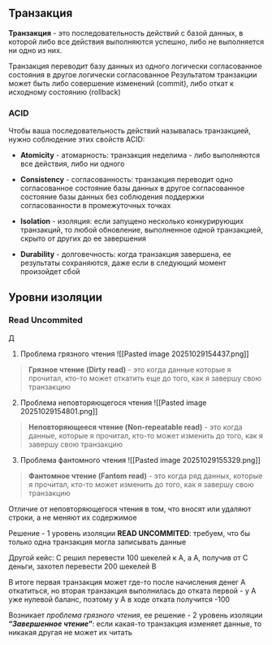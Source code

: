 ## Транзакция

**Транзакция** - это последовательность действий с базой данных, в которой либо все действия выполняются успешно, либо не выполняется ни одно из них.

Транзакция переводит базу данных из одного логически согласованное состояния в другое логически согласованное Результатом транзакции может быть либо совершение изменений (commit), либо откат к исходному состоянию (rollback)

### ACID

Чтобы ваша последовательность действий называлась транзакцией, нужно соблюдение этих свойств ACID:

- **Atomicity** - атомарность: транзакция неделима - либо выполняются все действия, либо ни одного
    
- **Consistency** - согласованность: транзакция переводит одно согласованное состояние базы данных в другое согласованное состояние базы данных без соблюдения поддержки согласованности в промежуточных точках
    
- **Isolation** - изоляция: если запущено несколько конкурирующих транзакций, то любой обновление, выполненное одной транзакцией, скрыто от других до ее завершения
    
- **Durability** - долговечность: когда транзакция завершена, ее результаты сохраняются, даже если в следующий момент произойдет сбой


## Уровни изоляции

### Read Uncommited

Д

1. Проблема грязного чтения 
	![[Pasted image 20251029154437.png]]

> **Грязное чтение (Dirty read)** - это когда данные которые я прочитал, кто-то может откатить еще до того, как я завершу свою транзакцию

2. Проблема неповторяющегося чтения 
	![[Pasted image 20251029154801.png]]

> **Неповторяющееся чтение (Non-repeatable read)** - это когда данные, которые я прочитал, кто-то может изменить до того, как я завершу свою транзакцию

3. Проблема фантомного чтения 
	![[Pasted image 20251029155329.png]]

> **Фантомное чтение (Fantom read)** - это когда ряд данных, которые я прочитал, кто-то может изменить до того, как я завершу свою транзакцию

Отличие от неповторяющегося чтения в том, что вносят или удаляют строки, а не меняют их содержимое 

Решение - 1 уровень изоляции **READ UNCOMMITED**: требуем, что бы только одна транзакция могла записывать данные

Другой кейс: C решил перевести 100 шекелей к A, а A, получив от C деньги, захотел перевести 200 шекелей B

В итоге первая транзакция может где-то после начисления денег A откатиться, но вторая транзакция выполнилась до отката первой - у A уже нулевой баланс, поэтому у A в ходе отката получится -100

Возникает _проблема грязного чтения_, ее решение - 2 уровень изоляции **“_Завершенное чтение_”**: если какая-то транзакция изменяет данные, то никакая другая не может их читать


